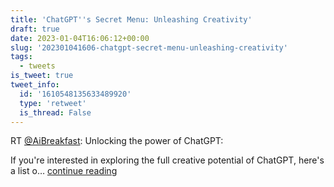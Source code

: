 ```yaml
---
title: 'ChatGPT''s Secret Menu: Unleashing Creativity'
draft: true
date: 2023-01-04T16:06:12+00:00
slug: '202301041606-chatgpt-secret-menu-unleashing-creativity'
tags:
  - tweets
is_tweet: true
tweet_info:
  id: '1610548135633489920'
  type: 'retweet'
  is_thread: False
---
```




RT [@AiBreakfast](https://x.com/AiBreakfast): Unlocking the power of ChatGPT:

If you're interested in exploring the full creative potential of ChatGPT, here's a list o… [continue reading](https://x.com/sytelus/status/1610548135633489920)
